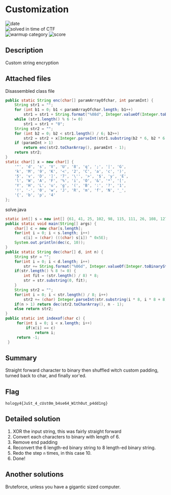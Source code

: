 
# Customization

![date](https://img.shields.io/badge/date-24.10.2021-brightgreen.svg)  
![solved in time of CTF](https://img.shields.io/badge/solved-in%20time%20of%20CTF-brightgreen.svg)  
![warmup category](https://img.shields.io/badge/category-Reverse%20Engineering-lightgrey.svg)
![score](https://img.shields.io/badge/score-349-blue.svg)

## Description
Custom string encryption

## Attached files
Disassembled class file
```java
public static String enc(char[] paramArrayOfchar, int paramInt) {
	String str1 = "";
	for (int b1 = 0; b1 < paramArrayOfchar.length; b1++)
		str1 = str1 + String.format("%08d", Integer.valueOf(Integer.toBinaryString(paramArrayOfchar[b1])));
	while (str1.length() % 6 != 0)
		str1 = str1 + "0"; 
	String str2 = "";
	for (int b2 = 0; b2 < str1.length() / 6; b2++)
		str2 = str2 + x[Integer.parseInt(str1.substring(b2 * 6, b2 * 6 + 6), 2)]; 
	if (paramInt > 1)
		return enc(str2.toCharArray(), paramInt - 1); 
	return str2;
}
static char[] x = new char[] { 
	'"', 'd', 's', 'V', 'U', '8', 'q', ';', '|', 'G', 
	'k', 'M', '9', 'K', '<', '2', 'C', 'a', 'c', ')', 
	'5', 'v', 'D', ']', '7', '\'', '>', '$', 'y', 'E', 
	'l', 'W', 'A', 'F', '%', 'i', 'O', '&', '*', '[', 
	'Y', 'H', 'L', 'u', 'g', '(', 'B', ':', '?', '1', 
	'!', '-', '0', 'w', 'J', 'R', 'm', 'f', 'N', '_', 
	'{', 'b', 'p', '4'
};
```
solve.java
```java
static int[] s = new int[] {61, 41, 25, 102, 98, 115, 111, 26, 108, 127, 31, 56, 21, 107, 103, 24, 98, 3, 21, 102, 39, 119, 56, 12, 103, 8, 11, 12, 61, 55, 24, 40, 63, 110, 60, 34, 63, 26, 21, 22, 25, 5, 102, 24, 34, 3, 121, 53, 108, 102, 34, 5, 40, 26, 102, 20, 63, 110, 110, 56, 39, 107, 27, 1, 103, 116, 120, 20, 107, 116, 11, 41, 63, 61, 29, 127, 107, 116, 29, 51, 9, 8, 107, 41, 103, 26, 102, 55, 21, 115, 60, 19, 40, 119, 107, 7, 122, 47, 21, 34, 63, 55, 17, 1, 63, 107, 110, 46, 27, 115, 58, 122, 108, 55, 40, 102, 63, 47, 102, 122, 53, 102, 107, 56, 40, 119, 107, 7, 96, 20, 103, 51, 39, 3, 121, 22, 119, 41, 60, 43, 98, 47, 25, 21, 61, 110, 63, 37, 25, 55, 25, 115, 119, 127, 7, 56, 96, 3, 17, 18, 63, 12, 27, 20, 63, 5, 121, 55, 63, 5, 105, 127, 39, 119, 17, 18, 63, 107, 60, 8, 108, 110, 57, 22, 105, 17, 121, 43, 21, 61, 39, 51, 21, 12, 105, 12, 53, 17, 27, 26, 9, 45, 7, 56, 98, 11, 27, 41, 27, 123, 17, 116, 9, 45, 63, 40, 26, 40, 118, 24, 63, 47, 27, 12, 63, 40, 118, 5, 34, 3, 17, 41, 121, 127, 102, 101, 40, 5, 121, 53, 105, 119, 40, 56, 108, 110, 40, 108, 25, 115, 24, 43, 119, 12, 120, 118, 61, 41, 34, 5, 61, 17, 29, 24, 105, 40, 107, 37, 39, 61, 105, 1, 63, 12, 105, 116, 108, 115, 27, 53, 25, 55, 25, 11, 53, 3, 120, 34, 25, 115, 24, 101, 96, 61, 17, 97, 98, 40, 17, 127, 98, 8, 27, 118, 108, 45, 110, 111, 63, 47, 102, 20, 63, 110, 121, 56, 107, 5, 120, 103, 21, 127, 120, 20, 121, 123, 120, 40, 63, 107, 31, 5, 61, 123, 27, 53, 21, 115, 124, 41, 103, 26, 103, 24, 27, 110, 60, 101, 21, 107, 21, 47, 29, 115, 58, 58, 34, 119, 40, 108, 27, 17, 29, 12, 61, 123, 121, 108, 103, 17, 7, 56, 53, 11, 40, 108, 26, 3, 58, 19, 21, 3, 121, 55, 21, 20, 21, 12, 39, 119, 111, 40, 53, 11, 40, 101, 25, 17, 27, 47, 63, 40, 34, 111, 105, 41, 39, 51, 27, 115, 25, 24, 119, 110, 40, 43, 25, 12, 27, 37, 107, 17, 107, 97, 50, 115, 37, 37, 105, 12, 121, 61, 108, 8, 57, 5, 96, 26, 102, 20, 63, 110, 105, 56, 39, 110, 107, 18, 105, 127, 102, 108, 27, 115, 120, 40, 21, 61, 121, 102, 27, 20, 27, 12, 96, 127, 22, 102, 98, 119, 51, 118, 121, 41, 25, 11, 19, 61, 105, 118, 122, 11, 29, 97, 61, 47, 57, 22, 27, 123, 31, 56, 119, 41, 120, 116, 96, 41, 107, 7, 63, 26, 97, 41, 63, 17, 118, 27, 53, 40, 40, 121, 21, 12, 27, 101, 121, 116, 118, 22, 103, 3, 121, 102, 119, 110, 102, 122, 108, 45, 41, 123, 103, 116, 111, 55, 103, 45, 40, 101, 25, 17, 40, 11, 63, 107, 37, 12, 107, 55, 17, 1, 119, 127, 22, 19, 19, 119, 40, 122, 105, 40, 118, 108, 63, 116, 102, 27, 21, 61, 102, 56, 21, 26, 27, 122, 105, 40, 121, 20, 61, 55, 120, 108, 21, 61, 105, 12, 53, 107, 121, 41, 63, 41, 110, 116, 53, 101, 121, 61, 98, 11, 110, 37, 39, 119, 120, 118, 63, 119, 58, 20, 119, 107, 41, 11, 63, 12, 105, 12, 103, 47, 25, 122, 9, 45, 120, 102, 96, 61, 120, 53, 27, 20, 17, 22, 34, 107, 121, 34, 21, 127, 120, 20, 61, 120, 41, 27, 25, 110, 22, 19, 29, 97};
public static void main(String[] args) {
	char[] c = new char[s.length];
	for(int i = 0; i < s.length; i++)
		c[i] = (char) (((char) s[i]) ^ 0x5E);
	System.out.println(dec(c, 10));
}
public static String dec(char[] d, int n) {
	String str = "";
	for(int i = 0; i < d.length; i++)
		str += String.format("%06d", Integer.valueOf(Integer.toBinaryString(indexof(d[i]))));
	if(str.length() % 8 != 0) {
		int fit = (str.length() / 8) * 8;
		str = str.substring(0, fit);
	}
	String str2 = "";
	for(int i = 0; i < str.length() / 8; i++)
		str2 += (char) Integer.parseInt(str.substring(i * 8, i * 8 + 8), 2);
	if(n > 1) return dec(str2.toCharArray(), n - 1);
	else return str2;
}
public static int indexof(char c) {
     for(int i = 0; i < x.length; i++)
         if(x[i] == c)
             return i;
     return -1;
 }
```

## Summary
Straight forward character to binary then shuffled witch custom padding, turned back to char, and finally xor'ed.

## Flag
```
hology4{JuSt_4_cUst0m_b4se64_W1th0ut_p4dd1ng}
```

## Detailed solution
1. XOR the input string, this was fairly straight forward
2. Convert each characters to binary with length of 6.
3. Remove end padding
4. Reconvert the 6 length-ed binary string to 8 length-ed binary string.
5. Redo the step `n` times, in this case 10.
6. Done!

## Another solutions
Bruteforce, unless you have a gigantic sized computer.